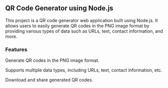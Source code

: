## QR Code Generator using Node.js

This project is a QR code generator web application built using Node.js. It allows users to easily generate QR codes in the PNG image format by providing various types of data such as URLs, text, contact information, and more.

### Features

Generate QR codes in the PNG image format.

Supports multiple data types, including URLs, text, contact information, etc.

Download and share generated QR codes.
